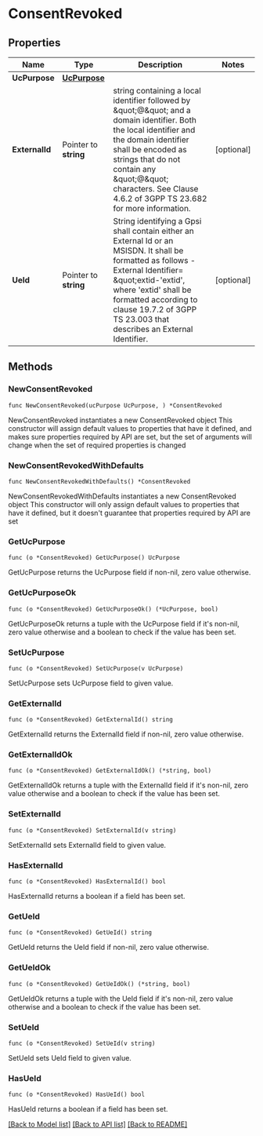 # ConsentRevoked

## Properties

Name | Type | Description | Notes
------------ | ------------- | ------------- | -------------
**UcPurpose** | [**UcPurpose**](UcPurpose.md) |  | 
**ExternalId** | Pointer to **string** | string containing a local identifier followed by \&quot;@\&quot; and a domain identifier. Both the local identifier and the domain identifier shall be encoded as strings that do not contain any \&quot;@\&quot; characters. See Clause 4.6.2 of 3GPP TS 23.682 for more information. | [optional] 
**UeId** | Pointer to **string** | String identifying a Gpsi shall contain either an External Id or an MSISDN.  It shall be formatted as follows -External Identifier&#x3D; \&quot;extid-&#39;extid&#39;, where &#39;extid&#39;  shall be formatted according to clause 19.7.2 of 3GPP TS 23.003 that describes an  External Identifier.   | [optional] 

## Methods

### NewConsentRevoked

`func NewConsentRevoked(ucPurpose UcPurpose, ) *ConsentRevoked`

NewConsentRevoked instantiates a new ConsentRevoked object
This constructor will assign default values to properties that have it defined,
and makes sure properties required by API are set, but the set of arguments
will change when the set of required properties is changed

### NewConsentRevokedWithDefaults

`func NewConsentRevokedWithDefaults() *ConsentRevoked`

NewConsentRevokedWithDefaults instantiates a new ConsentRevoked object
This constructor will only assign default values to properties that have it defined,
but it doesn't guarantee that properties required by API are set

### GetUcPurpose

`func (o *ConsentRevoked) GetUcPurpose() UcPurpose`

GetUcPurpose returns the UcPurpose field if non-nil, zero value otherwise.

### GetUcPurposeOk

`func (o *ConsentRevoked) GetUcPurposeOk() (*UcPurpose, bool)`

GetUcPurposeOk returns a tuple with the UcPurpose field if it's non-nil, zero value otherwise
and a boolean to check if the value has been set.

### SetUcPurpose

`func (o *ConsentRevoked) SetUcPurpose(v UcPurpose)`

SetUcPurpose sets UcPurpose field to given value.


### GetExternalId

`func (o *ConsentRevoked) GetExternalId() string`

GetExternalId returns the ExternalId field if non-nil, zero value otherwise.

### GetExternalIdOk

`func (o *ConsentRevoked) GetExternalIdOk() (*string, bool)`

GetExternalIdOk returns a tuple with the ExternalId field if it's non-nil, zero value otherwise
and a boolean to check if the value has been set.

### SetExternalId

`func (o *ConsentRevoked) SetExternalId(v string)`

SetExternalId sets ExternalId field to given value.

### HasExternalId

`func (o *ConsentRevoked) HasExternalId() bool`

HasExternalId returns a boolean if a field has been set.

### GetUeId

`func (o *ConsentRevoked) GetUeId() string`

GetUeId returns the UeId field if non-nil, zero value otherwise.

### GetUeIdOk

`func (o *ConsentRevoked) GetUeIdOk() (*string, bool)`

GetUeIdOk returns a tuple with the UeId field if it's non-nil, zero value otherwise
and a boolean to check if the value has been set.

### SetUeId

`func (o *ConsentRevoked) SetUeId(v string)`

SetUeId sets UeId field to given value.

### HasUeId

`func (o *ConsentRevoked) HasUeId() bool`

HasUeId returns a boolean if a field has been set.


[[Back to Model list]](../README.md#documentation-for-models) [[Back to API list]](../README.md#documentation-for-api-endpoints) [[Back to README]](../README.md)


